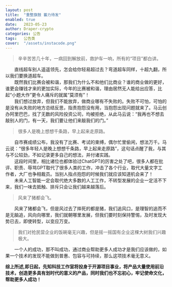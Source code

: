 ```yaml
---
layout: post
title:  "重整旗鼓 蓄力待发"
enabled: true
date:   2023-05-23
author: Draper-crypto
categories: 公告
tags:	公告类
cover:  "/assets/instacode.png"
---
```


> 辛辛苦苦几十年，一病回到解放前，救护车一响，所有的“项目”都白讲。

&emsp;&emsp;直线超车别人遥遥领先，怎会给你轻易超过去？弯道超车同样，十超九翻，所以我们要换道超车。<br>
&emsp;&emsp;既然我们比赛会被和谐，那我们为什么不和他们比商业？谁的商业做的更好，谁更会赚钱才来的更加实际，今年的比赛被和谐，理由居然无人能给出应答，比起“小题大作”更令人痛斥的就属“莫须有”！<br>
&emsp;&emsp;我们想过放弃，但我们不能放弃，做商业哪有不失败的。失败不可怕，可怕的是没有从失败的地方总结反思，指责抱怨没有用，当抱怨出现问题就来了。马云创办阿里巴巴，找了无数的风险投资公司，均被拒绝，从此马云说：“我再也不想去敲别人的门，有一天，我们要让他们来敲我们的门。”<br>

> 很多人是晚上想想千条路，早上起来走原路。

&emsp;&emsp;自市赛成绩公布，我没有了比赛、考试的束缚，偶尔忙里偷闲，想法万千。马云说：“很多年轻人是晚上想想千条路，早上起来走原路”，这句话点醒了我，与其与不公较劲，不如记录更多自己的想法，并付诸实践。<br>
&emsp;&emsp;这段时间里，相比诸位也都体验过ChatGPT的厉害之处了吧，很多人都在批评、职责、辱骂GPT取代了很多人类的工作，冲击了各个行业，取代大量文字工作者，大厂也争相裁员。当别人指点抱怨的时候我们就应该知道机会来了！<br>
&emsp;&emsp;未来人工智能一定会取代绝大多数的人工工作，不转型发展的企业一定活不下来，我们一味去抵触、排斥只会让我们越来越落后。<br>

> 风来了猪都会飞。

&emsp;&emsp;风来了猪都会飞，但是风过去了摔死的都是猪，我们追风口，是理智的追而不是无脑追，风向向哪里，我们就朝哪里发展，但我们要时刻保持警惕，及时发现大势已去，即使转型，以变应万变。<br>

> 我们对抢民营企业的饭碗毫无兴趣，但是摇一摇国有企业这棵大树我们兴趣极大。

&emsp;&emsp;一个人的成功，那不叫成功，通过商业帮助更多人成功才是我们应该做的，如果一个技术的发现不能做到普惠、包容与可持续，那么这项技术毫无意义。


**综上所述,即日起，先知科技工作室将投身于开源项目事业，将产品大量使用前沿技术，创造更多具有划时代的意义的产品，同时我们也不忘初心，牢记使命文化，帮助更多人成功！**